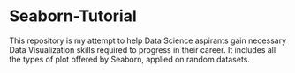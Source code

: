 # Seaborn-Tutorial
This repository is my attempt to help Data Science aspirants gain necessary Data Visualization skills required to progress in their career. It includes all the types of plot offered by Seaborn, applied on random datasets.
